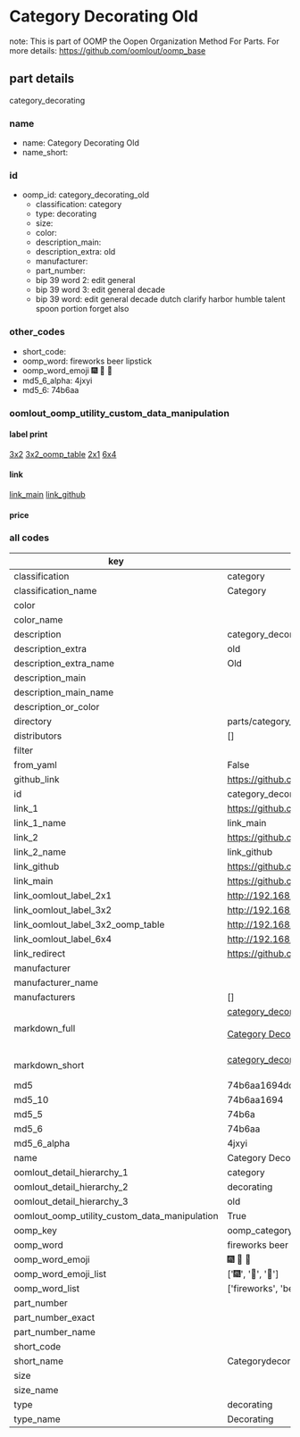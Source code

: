 # Category Decorating Old  

note: This is part of OOMP the Oopen Organization Method For Parts. For more details: https://github.com/oomlout/oomp_base

##  part details
  



category_decorating



### name
* name: Category Decorating Old
* name_short: 
### id
* oomp_id: category_decorating_old
  * classification: category
  * type: decorating
  * size: 
  * color: 
  * description_main: 
  * description_extra: old
  * manufacturer: 
  * part_number: 
  * bip 39 word 2: edit general
  * bip 39 word 3: edit general decade
  * bip 39 word: edit general decade dutch clarify harbor humble talent spoon portion forget also

### other_codes
* short_code: 
* oomp_word: fireworks beer lipstick
* oomp_word_emoji :fireworks: :beer: :lipstick:
* md5_6_alpha: 4jxyi
* md5_6: 74b6aa






### oomlout_oomp_utility_custom_data_manipulation
#### label print
[3x2](http://192.168.1.245:1112/?label=oomp%204jxyi)
[3x2_oomp_table](http://192.168.1.108:1112/?label=oomp%204jxyi)
[2x1](http://192.168.1.242:1112/?label=oomp%204jxyi)
[6x4](http://192.168.1.55:1112/?label=oomp%204jxyi)    

#### link

[link_main](https://github.com/oomlout/oomlout_oomp_version_1_messy/tree/main/parts/category_decorating_old) [link_github](https://github.com/oomlout/oomlout_oomp_version_1_messy/tree/main/parts/category_decorating_old)                             

#### price







### all codes 
| key | value |  
| --- | --- |  
| classification | category |  
| classification_name | Category |  
| color |  |  
| color_name |  |  
| description | category_decorating |  
| description_extra | old |  
| description_extra_name | Old |  
| description_main |  |  
| description_main_name |  |  
| description_or_color |   |  
| directory | parts/category_decorating_old |  
| distributors | [] |  
| filter |  |  
| from_yaml | False |  
| github_link | https://github.com/oomlout/oomlout_oomp_part_src/tree/main/parts/category_decorating_old |  
| id | category_decorating_old |  
| link_1 | https://github.com/oomlout/oomlout_oomp_version_1_messy/tree/main/parts/category_decorating_old |  
| link_1_name | link_main |  
| link_2 | https://github.com/oomlout/oomlout_oomp_version_1_messy/tree/main/parts/category_decorating_old |  
| link_2_name | link_github |  
| link_github | https://github.com/oomlout/oomlout_oomp_version_1_messy/tree/main/parts/category_decorating_old |  
| link_main | https://github.com/oomlout/oomlout_oomp_version_1_messy/tree/main/parts/category_decorating_old |  
| link_oomlout_label_2x1 | http://192.168.1.242:1112/?label=oomp%204jxyi |  
| link_oomlout_label_3x2 | http://192.168.1.245:1112/?label=oomp%204jxyi |  
| link_oomlout_label_3x2_oomp_table | http://192.168.1.108:1112/?label=oomp%204jxyi |  
| link_oomlout_label_6x4 | http://192.168.1.55:1112/?label=oomp%204jxyi |  
| link_redirect | https://github.com/oomlout/oomlout_oomp_version_1_messy/tree/main/parts/category_decorating_old |  
| manufacturer |  |  
| manufacturer_name |  |  
| manufacturers | [] |  
| markdown_full | [category_decorating_old](none)<br>[](none)<br>[Category Decorating Old](none)<br><br> |  
| markdown_short | [category_decorating_old](none)<br><br> |  
| md5 | 74b6aa1694dd6ddda414f44671183233 |  
| md5_10 | 74b6aa1694 |  
| md5_5 | 74b6a |  
| md5_6 | 74b6aa |  
| md5_6_alpha | 4jxyi |  
| name | Category Decorating Old |  
| oomlout_detail_hierarchy_1 | category |  
| oomlout_detail_hierarchy_2 | decorating |  
| oomlout_detail_hierarchy_3 | old |  
| oomlout_oomp_utility_custom_data_manipulation | True |  
| oomp_key | oomp_category_decorating_old |  
| oomp_word | fireworks beer lipstick |  
| oomp_word_emoji | :fireworks: :beer: :lipstick: |  
| oomp_word_emoji_list | [':fireworks:', ':beer:', ':lipstick:'] |  
| oomp_word_list | ['fireworks', 'beer', 'lipstick'] |  
| part_number |  |  
| part_number_exact |  |  
| part_number_name |  |  
| short_code |  |  
| short_name | Categorydecorating |  
| size |  |  
| size_name |  |  
| type | decorating |  
| type_name | Decorating |  
